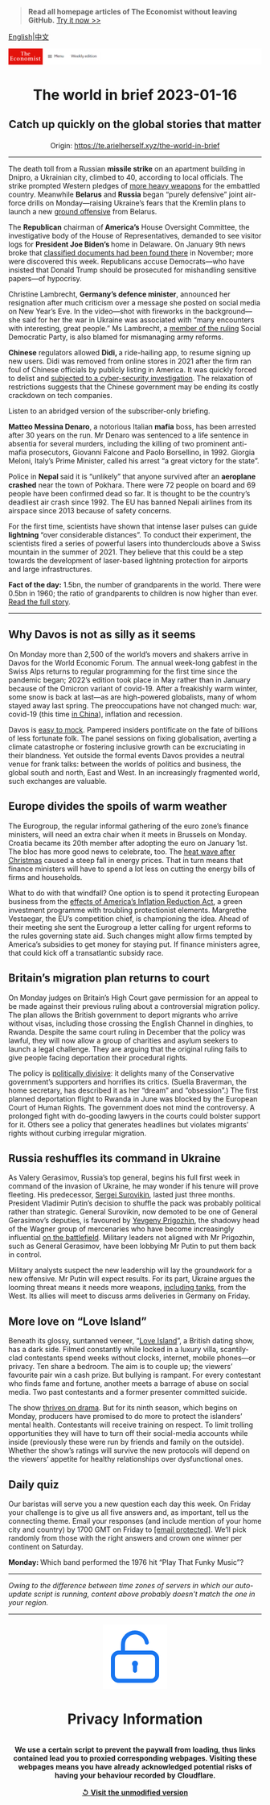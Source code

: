 > **Read all homepage articles of The Economist without leaving GitHub.** [Try it now >>](https://arielherself.github.io/te)

[English](https://github.com/arielherself/espresso/blob/main/README.md)|[中文](https://github-com.translate.goog/arielherself/espresso/blob/main/README.md?_x_tr_sl=en&_x_tr_tl=zh-CN&_x_tr_hl=zh-CN&_x_tr_pto=wapp)



![The Economist](menubar.png)

# <p align="center">The world in brief 2023-01-16</p>

## <p align="center">Catch up quickly on the global stories that matter</p>

<p align="center">Origin: <a href="https://te.arielherself.xyz/the-world-in-brief">https://te.arielherself.xyz/the-world-in-brief</a><hr>

The death toll from a Russian <strong>missile strike</strong> on an apartment building in Dnipro, a Ukrainian city, climbed to 40, according to local officials. The strike prompted Western pledges of [more heavy weapons](https://te.arielherself.xyz/europe/2023/01/06/the-west-sends-armoured-fighting-vehicles-to-ukraine) for the embattled country. Meanwhile <strong>Belarus</strong> and <strong>Russia</strong> began “purely defensive” joint air-force drills on Monday—raising Ukraine’s fears that the Kremlin plans to launch a new [ground offensive](https://te.arielherself.xyz/leaders/2022/12/15/a-looming-russian-offensive) from Belarus.

The <strong>Republican</strong> chairman of<strong> America’s</strong> House Oversight Committee, the investigative body of the House of Representatives, demanded to see visitor logs for <strong>President Joe Biden’s </strong>home in Delaware. On January 9th news broke that [classified documents had been found there](https://te.arielherself.xyz/united-states/2023/01/13/joe-bidens-documents-mess) in November; more were discovered this week. Republicans accuse Democrats—who have insisted that Donald Trump should be prosecuted for mishandling sensitive papers—of hypocrisy.

Christine Lambrecht, <strong>Germany’s defence minister</strong>, announced her resignation after much criticism over a message she posted on social media on New Year’s Eve. In the video—shot with fireworks in the background—she said for her the war in Ukraine was associated with “many encounters with interesting, great people.” Ms Lambrecht, a [member of the ruling](https://te.arielherself.xyz/europe/2022/12/07/germanys-ruling-coalition-marks-its-first-anniversary) Social Democratic Party, is also blamed for mismanaging army reforms.

<strong>Chinese</strong> regulators allowed <strong>Didi, </strong>a ride-hailing app, to resume signing up new users. Didi was removed from online stores in 2021 after the firm ran foul of Chinese officials by publicly listing in America. It was quickly forced to delist and [subjected to a cyber-security investigation](https://te.arielherself.xyz/business/2022/06/09/the-communist-party-resuscitates-didi-global). The relaxation of restrictions suggests that the Chinese government may be ending its costly crackdown on tech companies.

Listen to an abridged version of the subscriber-only briefing.

<strong>Matteo Messina Denaro</strong>, a notorious Italian <strong>mafia</strong> boss, has been arrested after 30 years on the run. Mr Denaro was sentenced to a life sentence in absentia for several murders, including the killing of two prominent anti-mafia prosecutors, Giovanni Falcone and Paolo Borsellino, in 1992. Giorgia Meloni, Italy’s Prime Minister, called his arrest “a great victory for the state”.

Police in <strong>Nepal </strong>said it is “unlikely” that anyone survived after an <strong>aeroplane crashed</strong> near the town of Pokhara. There were 72 people on board and 69 people have been confirmed dead so far. It is thought to be the country’s deadliest air crash since 1992. The EU has banned Nepali airlines from its airspace since 2013 because of safety concerns.

For the first time, scientists have shown that intense laser pulses can guide <strong>lightning </strong>“over considerable distances”. To conduct their experiment, the scientists fired a series of powerful lasers into thunderclouds above a Swiss mountain in the summer of 2021. They believe that this could be a step towards the development of laser-based lightning protection for airports and large infrastructures. 

<strong>Fact of the day:</strong> 1.5bn, the number of grandparents in the world. There were 0.5bn in 1960; the ratio of grandparents to children is now higher than ever. [Read the full story](https://te.arielherself.xyz/international/2023/01/12/the-age-of-the-grandparent-has-arrived).

----------

## Why Davos is not as silly as it seems

On Monday more than 2,500 of the world’s movers and shakers arrive in Davos for the World Economic Forum. The annual week-long gabfest in the Swiss Alps returns to regular programming for the first time since the pandemic began; 2022’s edition took place in May rather than in January because of the Omicron variant of covid-19. After a freakishly warm winter, some snow is back at last—as are high-powered globalists, many of whom stayed away last spring. The preoccupations have not changed much: war, covid-19 (this time [in China](https://te.arielherself.xyz/china/2023/01/10/covid-is-complicating-chinas-efforts-to-re-engage-with-the-world)), inflation and recession.

Davos is [easy to mock](https://te.arielherself.xyz/business/2022/05/26/is-this-the-end-of-davos-man). Pampered insiders pontificate on the fate of billions of less fortunate folk. The panel sessions on fixing globalisation, averting a climate catastrophe or fostering inclusive growth can be excruciating in their blandness. Yet outside the formal events Davos provides a neutral venue for frank talks: between the worlds of politics and business, the global south and north, East and West. In an increasingly fragmented world, such exchanges are valuable.

## Europe divides the spoils of warm weather

The Eurogroup, the regular informal gathering of the euro zone’s finance ministers, will need an extra chair when it meets in Brussels on Monday. Croatia became its 20th member after adopting the euro on January 1st. The bloc has more good news to celebrate, too. The [heat wave after Christmas](https://te.arielherself.xyz/graphic-detail/2023/01/12/europes-freakish-winter-heatwave-breaks-records) caused a steep fall in energy prices. That in turn means that finance ministers will have to spend a lot less on cutting the energy bills of firms and households.

What to do with that windfall? One option is to spend it protecting European business from the [effects of America’s Inflation Reduction Act](https://te.arielherself.xyz/finance-and-economics/2022/12/08/europe-and-america-put-a-brave-face-on-a-growing-economic-rift), a green investment programme with troubling protectionist elements. Margrethe Vestaegar, the EU’s competition chief, is championing the idea. Ahead of their meeting she sent the Eurogroup a letter calling for urgent reforms to the rules governing state aid. Such changes might allow firms tempted by America’s subsidies to get money for staying put. If finance ministers agree, that could kick off a transatlantic subsidy race.

## Britain’s migration plan returns to court

On Monday judges on Britain’s High Court gave permission for an appeal to be made against their previous ruling about a controversial migration policy. The plan allows the British government to deport migrants who arrive without visas, including those crossing the English Channel in dinghies, to Rwanda. Despite the same court ruling in December that the policy was lawful, they will now allow a group of charities and asylum seekers to launch a legal challenge. They are arguing that the original ruling fails to give people facing deportation their procedural rights. 

The policy is [politically divisive](https://te.arielherself.xyz/britain/2022/11/02/why-small-boats-are-a-big-problem-for-britain): it delights many of the Conservative government’s supporters and horrifies its critics. (Suella Braverman, the home secretary, has described it as her “dream” and “obsession”.) The first planned deportation flight to Rwanda in June was blocked by the European Court of Human Rights. The government does not mind the controversy. A prolonged fight with do-gooding lawyers in the courts could bolster support for it. Others see a policy that generates headlines but violates migrants’ rights without curbing irregular migration. 

## Russia reshuffles its command in Ukraine

As Valery Gerasimov, Russia’s top general, begins his full first week in command of the invasion of Ukraine, he may wonder if his tenure will prove fleeting. His predecessor, [Sergei Surovikin](https://te.arielherself.xyz/the-economist-explains/2022/10/13/who-is-sergei-surovikin-russias-new-commander-in-ukraine), lasted just three months. President Vladimir Putin’s decision to shuffle the pack was probably political rather than strategic. General Surovikin, now demoted to be one of General Gerasimov’s deputies, is favoured by [Yevgeny Prigozhin](https://te.arielherself.xyz/the-economist-explains/2022/09/29/who-is-yevgeny-prigozhin-the-man-behind-the-wagner-group), the shadowy head of the Wagner group of mercenaries who have become increasingly influential [on the battlefield](https://te.arielherself.xyz/europe/2023/01/04/a-russian-warlords-savagery-is-sending-a-loud-message-to-moscow). Military leaders not aligned with Mr Prigozhin, such as General Gerasimov, have been lobbying Mr Putin to put them back in control.

Military analysts suspect the new leadership will lay the groundwork for a new offensive. Mr Putin will expect results. For its part, Ukraine argues the looming threat means it needs more weapons, [including tanks](https://te.arielherself.xyz/leaders/2023/01/11/the-west-should-supply-tanks-to-ukraine), from the West. Its allies will meet to discuss arms deliveries in Germany on Friday.

## More love on “Love Island”

Beneath its glossy, suntanned veneer, “[Love Island](https://te.arielherself.xyz/1843/2019/06/19/love-islands-literary-forebears-from-eden-to-the-tempest)”, a British dating show, has a dark side. Filmed constantly while locked in a luxury villa, scantily-clad contestants spend weeks without clocks, internet, mobile phones—or privacy. Ten share a bedroom. The aim is to couple up; the viewers’ favourite pair win a cash prize. But bullying is rampant. For every contestant who finds fame and fortune, another meets a barrage of abuse on social media. Two past contestants and a former presenter committed suicide.

The show [thrives on drama](https://te.arielherself.xyz/prospero/2018/07/31/why-do-people-love-love-island). But for its ninth season, which begins on Monday, producers have promised to do more to protect the islanders’ mental health. Contestants will receive training on respect. To limit trolling opportunities they will have to turn off their social-media accounts while inside (previously these were run by friends and family on the outside). Whether the show’s ratings will survive the new protocols will depend on the viewers’ appetite for healthy relationships over dysfunctional ones.

## Daily quiz

Our baristas will serve you a new question each day this week. On Friday your challenge is to give us all five answers and, as important, tell us the connecting theme. Email your responses (and include mention of your home city and country) by 1700 GMT on Friday to [<span class="__cf_email__" data-cfemail="9bcaeef2e1dee8ebe9fee8e8f4dbfef8f4f5f4f6f2e8efb5f8f4f6">[email&#160;protected]</span>](https://mail.google.com/mail/?view=cm&amp;fs=1&amp;tf=1&amp;to=QuizEspresso@te.arielherself.xyz). We’ll pick randomly from those with the right answers and crown one winner per continent on Saturday.

<strong>Monday: </strong>Which band performed the 1976 hit “Play That Funky Music”?

----------

*Owing to the difference between time zones of servers in which our auto-update script is running, content above probably doesn't match the one in your region.*

|<br><div align="center"><img src="unlock.png" /><h1>Privacy Information</h1></div></br>We use a certain script to prevent the paywall from loading, thus links contained lead you to proxied corresponding webpages. Visiting these webpages means you have already acknowledged potential risks of having your behaviour recorded by Cloudflare.<br><br>[&#x21BA; Visit the unmodified version](README.raw.md)<br><br>|
|-----|
